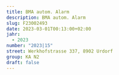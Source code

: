 ```yaml
---
title: BMA autom. Alarm
description: BMA autom. Alarm
slug: F23002493
date: 2023-03-01T00:13:00+02:00
jahr:
  - 2023
number: "2023|15"
street: Werkhofstrasse 337, 8902 Urdorf
group: KA N2
draft: false
---
```

